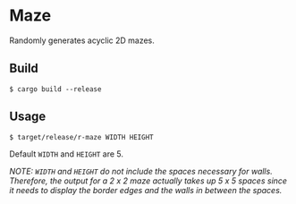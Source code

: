 # Maze

Randomly generates acyclic 2D mazes.

## Build

```
$ cargo build --release
```

## Usage

```
$ target/release/r-maze WIDTH HEIGHT
```

Default `WIDTH` and `HEIGHT` are 5.

_*NOTE*: `WIDTH` and `HEIGHT` do not include the spaces necessary for walls.  Therefore, the output for a 2 x 2 maze actually takes up 5 x 5 spaces since it needs to display the border edges and the walls in between the spaces._
